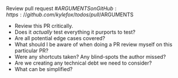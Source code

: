 Review pull request #$ARGUMENTS on GitHub: https://github.com/kylefox/todos/pull/$ARGUMENTS

- Review this PR critically.
- Does it *actually* test everything it purports to test?
- Are all potential edge cases covered?
- What should I be aware of when doing a PR review myself on this particular PR?
- Were any shortcuts taken? Any blind-spots the author missed?
- Are we creating any technical debt we need to consider?
- What can be simplified?
